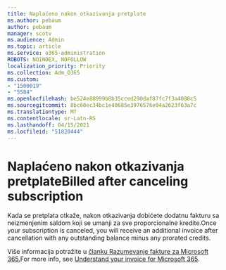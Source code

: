 ```yaml
---
title: Naplaćeno nakon otkazivanja pretplate
ms.author: pebaum
author: pebaum
manager: scotv
ms.audience: Admin
ms.topic: article
ms.service: o365-administration
ROBOTS: NOINDEX, NOFOLLOW
localization_priority: Priority
ms.collection: Adm_O365
ms.custom:
- "1500019"
- "5584"
ms.openlocfilehash: be524e88999b8b35cced290daf87fc7f3a4088c5
ms.sourcegitcommit: 8bc60ec34bc1e40685e3976576e04a2623f63a7c
ms.translationtype: MT
ms.contentlocale: sr-Latn-RS
ms.lasthandoff: 04/15/2021
ms.locfileid: "51820444"
---
```

# <a name="billed-after-canceling-subscription"></a><span data-ttu-id="6382f-102">Naplaćeno nakon otkazivanja pretplate</span><span class="sxs-lookup"><span data-stu-id="6382f-102">Billed after canceling subscription</span></span>

<span data-ttu-id="6382f-103">Kada se pretplata otkaže, nakon otkazivanja dobićete dodatnu fakturu sa neizmenjenim saldom koji se umanji za sve proporcionalne kredite.</span><span class="sxs-lookup"><span data-stu-id="6382f-103">Once your subscription is canceled, you will receive an additional invoice after cancellation with any outstanding balance minus any prorated credits.</span></span>

<span data-ttu-id="6382f-104">Više informacija potražite u [članku Razumevanje fakture za Microsoft 365.](https://docs.microsoft.com/microsoft-365/commerce/billing-and-payments/understand-your-invoice2)</span><span class="sxs-lookup"><span data-stu-id="6382f-104">For more info, see [Understand your invoice for Microsoft 365](https://docs.microsoft.com/microsoft-365/commerce/billing-and-payments/understand-your-invoice2).</span></span>
